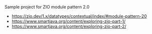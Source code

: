 Sample project for ZIO module pattern 2.0

 - https://zio.dev/1.x/datatypes/contextual/index/#module-pattern-20
 - https://www.smartjava.org/content/exploring-zio-part-1/
 - https://www.smartjava.org/content/exploring-zio-part-2/
